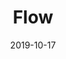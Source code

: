 ---
title: "Flow"
date: "2019-10-17"
description: "This sketch has a couple of different base shapes where particles originate to be swept away by an invisible force grid."
image: "flow.svg"
---